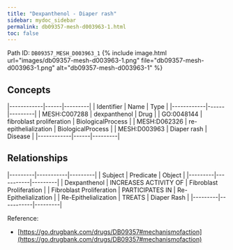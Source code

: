 ```yaml
---
title: "Dexpanthenol - Diaper rash"
sidebar: mydoc_sidebar
permalink: db09357-mesh-d003963-1.html
toc: false 
---
```



Path ID: `DB09357_MESH_D003963_1`
{% include image.html url="images/db09357-mesh-d003963-1.png" file="db09357-mesh-d003963-1.png" alt="db09357-mesh-d003963-1" %}

## Concepts

|------------|------|---------|
| Identifier | Name | Type    |
|------------|------|---------|
| MESH:C007288 | dexpanthenol | Drug |
| GO:0048144 | fibroblast proliferation | BiologicalProcess |
| MESH:D062326 | re-epithelialization | BiologicalProcess |
| MESH:D003963 | Diaper rash | Disease |
|------------|------|---------|

## Relationships

|---------|-----------|---------|
| Subject | Predicate | Object  |
|---------|-----------|---------|
| Dexpanthenol | INCREASES ACTIVITY OF | Fibroblast Proliferation |
| Fibroblast Proliferation | PARTICIPATES IN | Re-Epithelialization |
| Re-Epithelialization | TREATS | Diaper Rash |
|---------|-----------|---------|

Reference: 
  - [https://go.drugbank.com/drugs/DB09357#mechanismofaction](https://go.drugbank.com/drugs/DB09357#mechanismofaction)
